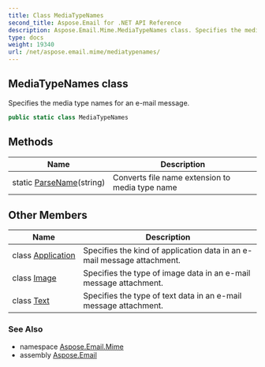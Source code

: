 ```yaml
---
title: Class MediaTypeNames
second_title: Aspose.Email for .NET API Reference
description: Aspose.Email.Mime.MediaTypeNames class. Specifies the media type names for an email message
type: docs
weight: 19340
url: /net/aspose.email.mime/mediatypenames/
---
```

## MediaTypeNames class

Specifies the media type names for an e-mail message.

```csharp
public static class MediaTypeNames
```

## Methods

| Name | Description |
| --- | --- |
| static [ParseName](../../aspose.email.mime/mediatypenames/parsename/)(string) | Converts file name extension to media type name |

## Other Members

| Name | Description |
| --- | --- |
| class [Application](../../aspose.email.mime/mediatypenames.application) | Specifies the kind of application data in an e-mail message attachment. |
| class [Image](../../aspose.email.mime/mediatypenames.image) | Specifies the type of image data in an e-mail message attachment. |
| class [Text](../../aspose.email.mime/mediatypenames.text) | Specifies the type of text data in an e-mail message attachment. |

### See Also

* namespace [Aspose.Email.Mime](../../aspose.email.mime/)
* assembly [Aspose.Email](../../)


